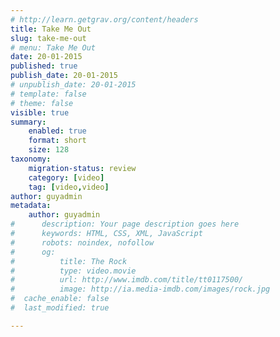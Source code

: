 ```yaml
---
# http://learn.getgrav.org/content/headers
title: Take Me Out
slug: take-me-out
# menu: Take Me Out
date: 20-01-2015
published: true
publish_date: 20-01-2015
# unpublish_date: 20-01-2015
# template: false
# theme: false
visible: true
summary:
    enabled: true
    format: short
    size: 128
taxonomy:
    migration-status: review
    category: [video]
    tag: [video,video]
author: guyadmin
metadata:
    author: guyadmin
#      description: Your page description goes here
#      keywords: HTML, CSS, XML, JavaScript
#      robots: noindex, nofollow
#      og:
#          title: The Rock
#          type: video.movie
#          url: http://www.imdb.com/title/tt0117500/
#          image: http://ia.media-imdb.com/images/rock.jpg
#  cache_enable: false
#  last_modified: true

---
```



